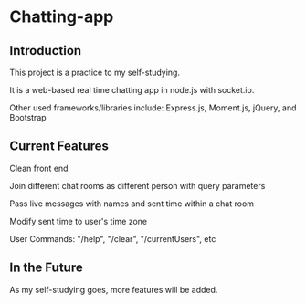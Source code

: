 # Chatting-app
<h2>Introduction</h2>
<p>This project is a practice to my self-studying.</p>
<p>It is a web-based real time chatting app in node.js with socket.io.</p>
<p>Other used frameworks/libraries include: Express.js, Moment.js, jQuery, and Bootstrap</p>


<h2>Current Features</h2>
<p>Clean front end
<p>Join different chat rooms as different person with query parameters</p>
<p>Pass live messages with names and sent time within a chat room</P>
<p>Modify sent time to user's time zone</P>
<p>User Commands: "/help", "/clear", "/currentUsers", etc</p>

<h2>In the Future</h2>
<p>As my self-studying goes, more features will be added.</P>

